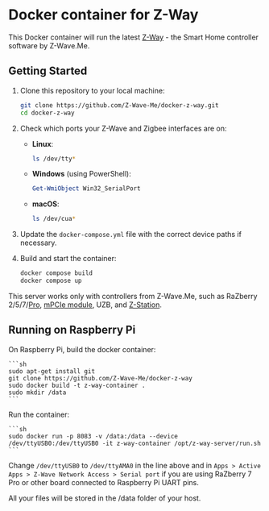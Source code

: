 # Docker container for Z-Way

This Docker container will run the latest [Z-Way](https://z-wave.me/z-way/) - the Smart Home controller software by Z-Wave.Me.

## Getting Started

1. Clone this repository to your local machine:

    ```sh
    git clone https://github.com/Z-Wave-Me/docker-z-way.git
    cd docker-z-way
    ```

2. Check which ports your Z-Wave and Zigbee interfaces are on:

    - **Linux**:

        ```sh
        ls /dev/tty*
        ```

    - **Windows** (using PowerShell):

        ```powershell
        Get-WmiObject Win32_SerialPort
        ```

    - **macOS**:

        ```sh
        ls /dev/cua*
        ```

3. Update the `docker-compose.yml` file with the correct device paths if necessary.

4. Build and start the container:

    ```sh
    docker compose build
    docker compose up
    ```

This server works only with controllers from Z-Wave.Me, such as RaZberry 2/5/7/[Pro](https://z-wave.me/products/razberry/), [mPCIe module](https://z-wave.me/products/mpcie/), UZB, and [Z-Station](https://z-wave.me/products/z-station/).

## Running on Raspberry Pi

On Raspberry Pi, build the docker container:

    ```sh
    sudo apt-get install git
    git clone https://github.com/Z-Wave-Me/docker-z-way
    sudo docker build -t z-way-container .
    sudo mkdir /data
    ```

Run the container:

    ```sh
    sudo docker run -p 8083 -v /data:/data --device /dev/ttyUSB0:/dev/ttyUSB0 -it z-way-container /opt/z-way-server/run.sh
    ```

Change `/dev/ttyUSB0` to `/dev/ttyAMA0` in the line above and in `Apps > Active Apps > Z-Wave Network Access > Serial port` if you are using RaZberry 7 Pro or other board connected to Raspberry Pi UART pins.

All your files will be stored in the /data folder of your host.
